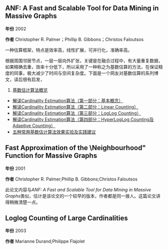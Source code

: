 

## ANF: A Fast and Scalable Tool for Data Mining in Massive Graphs

**年份** 2002

**作者** Christopher R. Palmer；Phillip B. Gibbons；Christos Faloutsos


一种估算框架，特点是效率高，线性扩展，可并行化，准确率高。

根据周围邻居节点，一层一层向外扩张，关键是在融合过程中，有大量重复数据，如果精确去重，效率十分低下，所以采用了一种称之为基数估算的方法，在保证精度的同事，极大减少了时间与空间复杂度。下面是一个网友对基数估算的系列博文，读后很有启发，

1. [基数估计算法概览](http://blog.codinglabs.org/articles/cardinality-estimation.html)
* [解读Cardinality Estimation算法（第一部分：基本概念）](http://blog.codinglabs.org/articles/algorithms-for-cardinality-estimation-part-i.html)
* [解读Cardinality Estimation算法（第二部分：Linear Counting）](http://blog.codinglabs.org/articles/algorithms-for-cardinality-estimation-part-ii.html)
* [解读Cardinality Estimation算法（第三部分：LogLog Counting）](http://blog.codinglabs.org/articles/algorithms-for-cardinality-estimation-part-iii.html)
* [解读Cardinality Estimation算法（第四部分：HyperLogLog Counting及Adaptive Counting）](http://blog.codinglabs.org/articles/algorithms-for-cardinality-estimation-part-iv.html)
* [五种常用基数估计算法效果实验及实践建议](http://blog.codinglabs.org/articles/cardinality-estimate-exper.html)


## Fast Approximation of the \Neighbourhood" Function for Massive Graphs

**年份** 2001

**作者** Christopher R. Palmer;Phillip B. Gibbons;Christos Faloutsos

此论文内容与*ANF: A Fast and Scalable Tool for Data Mining in Massive Graphs*类似，估计是该论文的一个较早的版本，作者都是同一拨人。这篇论文讲得稍微清楚一点。


## Loglog Counting of Large Cardinalities

**年份** 2003

**作者** Marianne Durand;Philippe Flajolet



